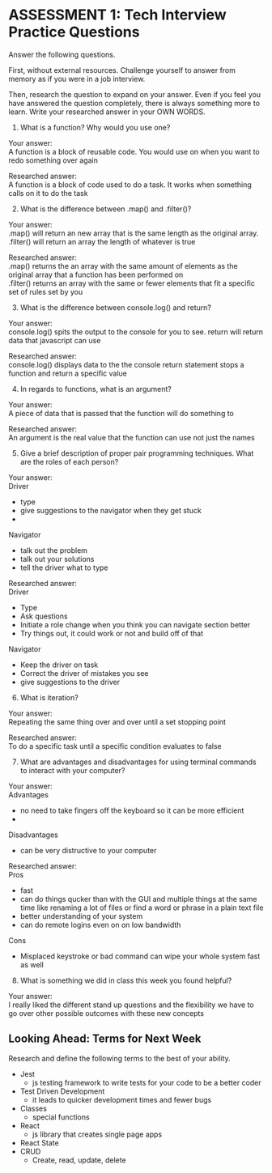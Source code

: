 # ASSESSMENT 1: Tech Interview Practice Questions
Answer the following questions.

First, without external resources. Challenge yourself to answer from memory as if you were in a job interview.

Then, research the question to expand on your answer. Even if you feel you have answered the question completely, there is always something more to learn. Write your researched answer in your OWN WORDS.

1. What is a function? Why would you use one?

  Your answer:  
  A function is a block of reusable code.  You would use on when you want to redo something over again

  Researched answer:  
  A function is a block of code used to do a task. It works when something calls on it to do the task



2. What is the difference between .map() and .filter()?

  Your answer:  
  .map() will return an new array that is the same length as the original array.  
  .filter() will return an array the length of whatever is true 

  Researched answer:  
  .map() returns the an array with the same amount of elements as the original array that a function has been performed on  
  .filter() returns an array with the same or fewer elements that fit a specific set of rules set by you



3. What is the difference between console.log() and return?

  Your answer:  
  console.log() spits the output to the console for you to see. return will return data that javascript can use

  Researched answer:  
  console.log() displays data to the the console
  return statement stops a function and return a specific value


4. In regards to functions, what is an argument?

  Your answer:  
  A piece of data that is passed that the function will do something to 


  Researched answer:  
  An argument is the real value that the function can use not just the names


5. Give a brief description of proper pair programming techniques. What are the roles of each person?

  Your answer:  
  Driver
  - type
  - give suggestions to the navigator when they get stuck
  - 
  Navigator
  - talk out the problem
  - talk out your solutions
  - tell the driver what to type

  Researched answer:  
  Driver
  - Type 
  - Ask questions
  - Initiate a role change when you think you can navigate section better
  - Try things out, it could work or not and build off of that

  Navigator
  - Keep the driver on task
  - Correct the driver of mistakes you see
  - give suggestions to the driver



6. What is iteration?

  Your answer:  
  Repeating the same thing over and over until a set stopping point

  Researched answer:  
  To do a specific task until a specific condition evaluates to false


7. What are advantages and disadvantages for using terminal commands to interact with your computer?

  Your answer:  
  Advantages  
  - no need to take fingers off the keyboard so it can be more efficient
  - 
  Disadvantages
  - can be very distructive to your computer

  Researched answer:  
  Pros  
  - fast 
  - can do things qucker than with the GUI and multiple things at the same time like renaming a lot of files or find a word or phrase in a plain text file
  - better understanding of your system 
  - can do remote logins even on on low bandwidth

  Cons  
  - Misplaced keystroke or bad command can wipe your whole system fast as well





8. What is something we did in class this week you found helpful?  

  Your answer:  
  I really liked the different stand up questions and the flexibility we have to go over other possible outcomes with these new concepts 



## Looking Ahead: Terms for Next Week

Research and define the following terms to the best of your ability.

- Jest
  - js testing framework to write tests for your code to be a better coder
- Test Driven Development
  - it leads to quicker development times and fewer bugs
- Classes
  - special  functions
- React
  - js library that creates single page apps
- React State
- CRUD
  - Create, read, update, delete
